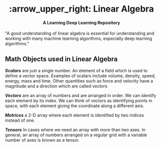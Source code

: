 <h1 align="center">
    :arrow_upper_right: Linear Algebra
</h1>

<h4 align="center">
	A Learning Deep Learning Repository
</h4>

"A good understanding of linear algebra is essential for understanding and working with many machine learning algorithms, especially deep learning algorithms."

## Math Objects used in Linear Algebra

***Scalars*** are just a single number. An element of a field which is used to define a vector space. Examples of scalars include volume, density, speed, energy, mass and time. Other quantities such as force and velocity have a magnitude and a direction which are called vectors

***Vectors*** are an array of numbers and are arranged in order. We can identify each element by its index. We can think of vectors as identifying points in space, with each element giving the coordinate along a different axis.

***Matrices*** a 2-D array where each element is identified by two indices instead of one.

***Tensors*** In cases where we need an array with more than two axes. In general, an array of numbers arranged on a regular grid with a variable number of axes is known as a tensor.